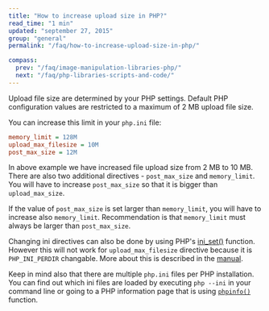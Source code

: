 ```yaml
---
title: "How to increase upload size in PHP?"
read_time: "1 min"
updated: "september 27, 2015"
group: "general"
permalink: "/faq/how-to-increase-upload-size-in-php/"

compass:
  prev: "/faq/image-manipulation-libraries-php/"
  next: "/faq/php-libraries-scripts-and-code/"
---
```


Upload file size are determined by your PHP settings. Default PHP configuration values are restricted to a maximum of 2 MB upload file size.

You can increase this limit in your `php.ini` file:

```ini
memory_limit = 128M
upload_max_filesize = 10M
post_max_size = 12M
```

In above example we have increased file upload size from 2 MB to 10 MB. There are also two additional directives - `post_max_size` and `memory_limit`. You will have to increase `post_max_size` so that it is bigger than `upload_max_size`.

If the value of `post_max_size` is set larger than `memory_limit`, you will have to increase also `memory_limit`. Recommendation is that `memory_limit` must always be larger than `post_max_size`.

Changing ini directives can also be done by using PHP's [ini_set()](http://php.net/manual/en/function.ini-set.php) function. However this will not work for `upload_max_filesize` directive because it is `PHP_INI_PERDIR` changable. More about this is described in the [manual](http://www.php.net/manual/en/ini.list.php).

Keep in mind also that there are multiple `php.ini` files per PHP installation. You can find out which ini files are loaded by executing `php --ini` in your command line or going to a PHP information page that is using [`phpinfo()`](http://php.net/phpinfo) function.
